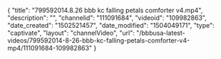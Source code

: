 {
    "title": "799592014.8.26 bbb kc falling petals comforter v4.mp4",
    "description": "",
    "channelid": "111091684",
    "videoid": "109982863",
    "date_created": "1502521457",
    "date_modified": "1504049171",
    "type": "captivate",
    "layout": "channelVideo",
    "url": "\/bbbusa-latest-videos\/799592014-8-26-bbb-kc-falling-petals-comforter-v4-mp4\/111091684-109982863"
}